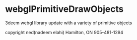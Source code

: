 # webglPrimitiveDrawObjects
3deem webgl library update with a variety of primitive objects

copyright ned(nadeem elahi) Hamilton, ON 905-481-1294
